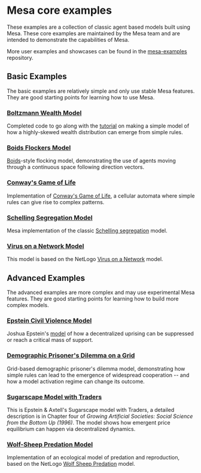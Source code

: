 # Mesa core examples
These examples are a collection of classic agent based models built using Mesa. These core examples are maintained by the Mesa team and are intended to demonstrate the capabilities of Mesa.

More user examples and showcases can be found in the [mesa-examples](https://github.com/projectmesa/mesa-examples) repository.

## Basic Examples
The basic examples are relatively simple and only use stable Mesa features. They are good starting points for learning how to use Mesa.

### [Boltzmann Wealth Model](examples/basic/boltzmann_wealth_model)
Completed code to go along with the [tutorial](https://mesa.readthedocs.io/latest/tutorials/intro_tutorial.html) on making a simple model of how a highly-skewed wealth distribution can emerge from simple rules.

### [Boids Flockers Model](examples/basic/boid_flockers)
[Boids](https://en.wikipedia.org/wiki/Boids)-style flocking model, demonstrating the use of agents moving through a continuous space following direction vectors.

### [Conway's Game of Life](examples/basic/conways_game_of_life)
Implementation of [Conway's Game of Life](https://en.wikipedia.org/wiki/Conway%27s_Game_of_Life), a cellular automata where simple rules can give rise to complex patterns.

### [Schelling Segregation Model](examples/basic/schelling)
Mesa implementation of the classic [Schelling segregation](http://nifty.stanford.edu/2014/mccown-schelling-model-segregation/) model.

### [Virus on a Network Model](examples/basic/virus_on_network)
This model is based on the NetLogo [Virus on a Network](https://ccl.northwestern.edu/netlogo/models/VirusonaNetwork) model.

## Advanced Examples
The advanced examples are more complex and may use experimental Mesa features. They are good starting points for learning how to build more complex models.

### [Epstein Civil Violence Model](examples/advanced/epstein_civil_violence)
Joshua Epstein's [model](https://www.pnas.org/doi/10.1073/pnas.092080199) of how a decentralized uprising can be suppressed or reach a critical mass of support.

### [Demographic Prisoner's Dilemma on a Grid](examples/advanced/pd_grid)
Grid-based demographic prisoner's dilemma model, demonstrating how simple rules can lead to the emergence of widespread cooperation -- and how a model activation regime can change its outcome.

### [Sugarscape Model with Traders](examples/advanced/sugarscape_g1mt)
This is Epstein & Axtell's Sugarscape model with Traders, a detailed description is in Chapter four of *Growing Artificial Societies: Social Science from the Bottom Up (1996)*. The model shows how emergent price equilibrium can happen via decentralized dynamics.

### [Wolf-Sheep Predation Model](examples/advanced/wolf_sheep)
Implementation of an ecological model of predation and reproduction, based on the NetLogo [Wolf Sheep Predation](http://ccl.northwestern.edu/netlogo/models/WolfSheepPredation) model.